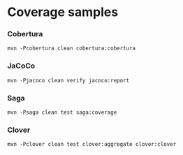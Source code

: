 Coverage samples
================

### Cobertura

```
mvn -Pcobertura clean cobertura:cobertura
```


### JaCoCo

```
mvn -Pjacoco clean verify jacoco:report
```


### Saga

```
mvn -Psaga clean test saga:coverage
```

### Clover

```
mvn -Pclover clean test clover:aggregate clover:clover
```
